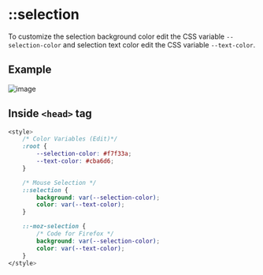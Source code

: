 # ::selection
To customize the selection background color edit the CSS variable `--selection-color` and selection text color edit the CSS variable `--text-color`. 

## Example
![image](https://user-images.githubusercontent.com/83577130/189995934-f9cf8d0f-fef0-46a7-b009-ba89344f0af9.png)


## Inside `<head>` tag
```CSS
<style>
    /* Color Variables (Edit)*/
    :root {
        --selection-color: #f7f33a;
        --text-color: #cba6d6;
    }

    /* Mouse Selection */
    ::selection {
        background: var(--selection-color);
        color: var(--text-color);
    }

    ::-moz-selection {
        /* Code for Firefox */
        background: var(--selection-color);
        color: var(--text-color);
    }
</style>
```




